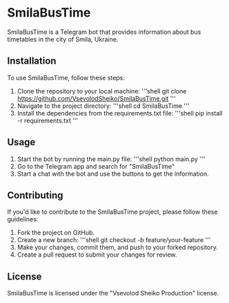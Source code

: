 # SmilaBusTime

SmilaBusTime is a Telegram bot that provides information about bus timetables in the city of Smila, Ukraine.

## Installation

To use SmilaBusTime, follow these steps:

1. Clone the repository to your local machine:
   '''shell
   git clone https://github.com/VsevolodSheiko/SmilaBusTime.git
   '''
2. Navigate to the project directory:
    '''shell
    cd SmilaBusTime
    '''
3. Install the dependencies from the requirements.txt file:
    '''shell
    pip install -r requirements.txt
    '''

## Usage

1. Start the bot by running the main.py file:
    '''shell
    python main.py
    '''
2. Go to the Telegram app and search for "SmilaBusTime"
3. Start a chat with the bot and use the buttons to get the information.

## Contributing

If you'd like to contribute to the SmilaBusTime project, please follow these guidelines:

1. Fork the project on GitHub.
2. Create a new branch:
    '''shell
    git checkout -b feature/your-feature
    '''
3. Make your changes, commit them, and push to your forked repository.
4. Create a pull request to submit your changes for review.

## License

SmilaBusTime is licensed under the "Vsevolod Sheiko Production" license.

